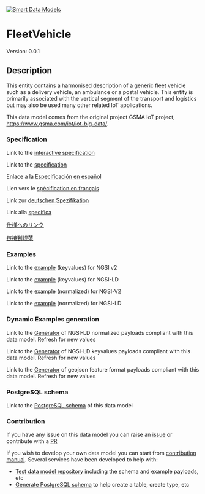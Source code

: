 [![Smart Data Models](https://smartdatamodels.org/wp-content/uploads/2022/01/SmartDataModels_logo.png "Logo")](https://smartdatamodels.org)
# FleetVehicle
Version: 0.0.1

## Description 

This entity contains a harmonised description of a generic fleet vehicle such as a delivery vehicle, an ambulance or a postal vehicle. This entity is primarily associated with the vertical segment of the transport and logistics but may also be used many other related IoT applications.

This data model comes from the original project GSMA IoT project, https://www.gsma.com/iot/iot-big-data/.
### Specification

Link to the [interactive specification](https://swagger.lab.fiware.org/?url=https://smart-data-models.github.io/dataModel.Transportation/FleetVehicle/swagger.yaml)

Link to the [specification](https://github.com/smart-data-models/dataModel.Transportation/blob/master/FleetVehicle/doc/spec.md)

Enlace a la [Especificación en español](https://github.com/smart-data-models/dataModel.Transportation/blob/master/FleetVehicle/doc/spec_ES.md)

Lien vers le [spécification en français](https://github.com/smart-data-models/dataModel.Transportation/blob/master/FleetVehicle/doc/spec_FR.md)

Link zur [deutschen Spezifikation](https://github.com/smart-data-models/dataModel.Transportation/blob/master/FleetVehicle/doc/spec_DE.md)

Link alla [specifica](https://github.com/smart-data-models/dataModel.Transportation/blob/master/FleetVehicle/doc/spec_IT.md)

[仕様へのリンク](https://github.com/smart-data-models/dataModel.Transportation/blob/master/FleetVehicle/doc/spec_JA.md)

[链接到规范](https://github.com/smart-data-models/dataModel.Transportation/blob/master/FleetVehicle/doc/spec_ZH.md)
### Examples

Link to the [example](https://smart-data-models.github.io/dataModel.Transportation/FleetVehicle/examples/example.json) (keyvalues) for NGSI v2

Link to the [example](https://smart-data-models.github.io/dataModel.Transportation/FleetVehicle/examples/example.jsonld) (keyvalues) for NGSI-LD

Link to the [example](https://smart-data-models.github.io/dataModel.Transportation/FleetVehicle/examples/example-normalized.json) (normalized) for NGSI-V2

Link to the [example](https://smart-data-models.github.io/dataModel.Transportation/FleetVehicle/examples/example-normalized.jsonld) (normalized) for NGSI-LD
### Dynamic Examples generation

Link to the [Generator](https://smartdatamodels.org/extra/ngsi-ld_generator.php?schemaUrl=https://raw.githubusercontent.com/smart-data-models/dataModel.Transportation/master/FleetVehicle/schema.json&email=info@smartdatamodels.org) of NGSI-LD normalized payloads compliant with this data model. Refresh for new values

Link to the [Generator](https://smartdatamodels.org/extra/ngsi-ld_generator_keyvalues.php?schemaUrl=https://raw.githubusercontent.com/smart-data-models/dataModel.Transportation/master/FleetVehicle/schema.json&email=info@smartdatamodels.org) of NGSI-LD keyvalues payloads compliant with this data model. Refresh for new values

Link to the [Generator](https://smartdatamodels.org/extra/geojson_features_generator.php?schemaUrl=https://raw.githubusercontent.com/smart-data-models/dataModel.Transportation/master/FleetVehicle/schema.json&email=info@smartdatamodels.org) of geojson feature format payloads compliant with this data model. Refresh for new values
### PostgreSQL schema

Link to the [PostgreSQL schema](https://smart-data-models.github.io/dataModel.Transportation/FleetVehicle/schema.sql) of this data model
### Contribution

 If you have any issue on this data model you can raise an [issue](https://github.com/smart-data-models/dataModel.Transportation/issues)  or contribute with a [PR](https://github.com/smart-data-models/dataModel.Transportation/pulls)

 If you wish to develop your own data model you can start from [contribution manual](https://bit.ly/contribution_manual). Several services have been developed to help with: 
 - [Test data model repository](https://smartdatamodels.org/index.php/data-models-contribution-api/) including the schema and example payloads, etc
 - [Generate PostgreSQL schema](https://smartdatamodels.org/index.php/sql-service/) to help create a table, create type, etc